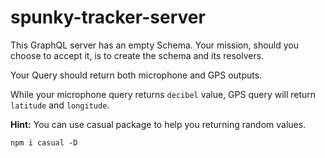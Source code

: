 # spunky-tracker-server

This GraphQL server has an empty Schema. Your mission, should you choose to accept it, is to create
the schema and its resolvers.

Your Query should return both microphone and GPS outputs.

While your microphone query returns `decibel` value, GPS query will return `latitude` and `longitude`.

**Hint:** You can use casual package to help you returning random values.

`npm i casual -D`
